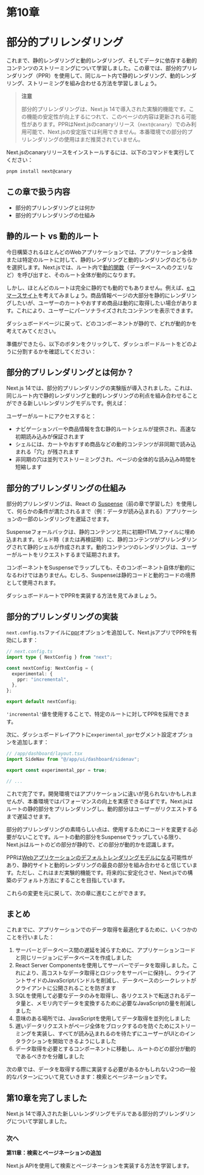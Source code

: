 # 第10章

# 部分的プリレンダリング

これまで、静的レンダリングと動的レンダリング、そしてデータに依存する動的コンテンツのストリーミングについて学習しました。この章では、部分的プリレンダリング（PPR）を使用して、同じルート内で静的レンダリング、動的レンダリング、ストリーミングを組み合わせる方法を学習しましょう。

> **注意**
>
> 部分的プリレンダリングは、Next.js 14で導入された実験的機能です。この機能の安定性が向上するにつれて、このページの内容は更新される可能性があります。PPRはNext.jsのcanaryリリース（`next@canary`）でのみ利用可能で、Next.jsの安定版では利用できません。本番環境での部分的プリレンダリングの使用はまだ推奨されていません。

Next.jsのcanaryリリースをインストールするには、以下のコマンドを実行してください：

```bash
pnpm install next@canary
```

## この章で扱う内容

- 部分的プリレンダリングとは何か
- 部分的プリレンダリングの仕組み

## 静的ルート vs 動的ルート

今日構築されるほとんどのWebアプリケーションでは、アプリケーション全体または特定のルートに対して、静的レンダリングと動的レンダリングのどちらかを選択します。Next.jsでは、ルート内で[動的関数](https://nextjs.org/docs/app/building-your-application/routing/route-handlers#dynamic-functions)（データベースへのクエリなど）を呼び出すと、そのルート全体が動的になります。

しかし、ほとんどのルートは完全に静的でも動的でもありません。例えば、[eコマースサイト](https://partialprerendering.com/)を考えてみましょう。商品情報ページの大部分を静的にレンダリングしたいが、ユーザーのカートやおすすめ商品は動的に取得したい場合があります。これにより、ユーザーにパーソナライズされたコンテンツを表示できます。

ダッシュボードページに戻って、どのコンポーネントが静的で、どれが動的かを考えてみてください。

準備ができたら、以下のボタンをクリックして、ダッシュボードルートをどのように分割するかを確認してください：

## 部分的プリレンダリングとは何か？

Next.js 14では、部分的プリレンダリングの実験版が導入されました。これは、同じルート内で静的レンダリングと動的レンダリングの利点を組み合わせることができる新しいレンダリングモデルです。例えば：

ユーザーがルートにアクセスすると：

- ナビゲーションバーや商品情報を含む静的ルートシェルが提供され、高速な初期読み込みが保証されます
- シェルには、カートやおすすめ商品などの動的コンテンツが非同期で読み込まれる「穴」が残されます
- 非同期の穴は並列でストリーミングされ、ページの全体的な読み込み時間を短縮します

## 部分的プリレンダリングの仕組み

部分的プリレンダリングは、React の [Suspense](https://react.dev/reference/react/Suspense)（前の章で学習した）を使用して、何らかの条件が満たされるまで（例：データが読み込まれる）アプリケーションの一部のレンダリングを遅延させます。

Suspenseフォールバックは、静的コンテンツと共に初期HTMLファイルに埋め込まれます。ビルド時（または再検証時）に、静的コンテンツがプリレンダリングされて静的シェルが作成されます。動的コンテンツのレンダリングは、ユーザーがルートをリクエストするまで延期されます。

コンポーネントをSuspenseでラップしても、そのコンポーネント自体が動的になるわけではありません。むしろ、Suspenseは静的コードと動的コードの境界として使用されます。

ダッシュボードルートでPPRを実装する方法を見てみましょう。

## 部分的プリレンダリングの実装

`next.config.ts`ファイルに[ppr](https://rc.nextjs.org/docs/app/api-reference/next-config-js/ppr)オプションを追加して、Next.jsアプリでPPRを有効にします：

```typescript
// next.config.ts
import type { NextConfig } from "next";

const nextConfig: NextConfig = {
  experimental: {
    ppr: "incremental",
  },
};

export default nextConfig;
```

`'incremental'`値を使用することで、特定のルートに対してPPRを採用できます。

次に、ダッシュボードレイアウトに`experimental_ppr`セグメント設定オプションを追加します：

```typescript
// /app/dashboard/layout.tsx
import SideNav from "@/app/ui/dashboard/sidenav";

export const experimental_ppr = true;

// ...
```

これで完了です。開発環境ではアプリケーションに違いが見られないかもしれませんが、本番環境ではパフォーマンスの向上を実感できるはずです。Next.jsはルートの静的部分をプリレンダリングし、動的部分はユーザーがリクエストするまで遅延させます。

部分的プリレンダリングの素晴らしい点は、使用するためにコードを変更する必要がないことです。ルートの動的部分をSuspenseでラップしている限り、Next.jsはルートのどの部分が静的で、どの部分が動的かを認識します。

PPRは[Webアプリケーションのデフォルトレンダリングモデルになる](https://vercel.com/blog/partial-prerendering-with-next-js-creating-a-new-default-rendering-model)可能性があり、静的サイトと動的レンダリングの最良の部分を組み合わせると信じています。ただし、これはまだ実験的機能です。将来的に安定化させ、Next.jsでの構築のデフォルト方法にすることを目指しています。

これらの変更を元に戻して、次の章に進むことができます。

## まとめ

これまでに、アプリケーションでのデータ取得を最適化するために、いくつかのことを行いました：

1. サーバーとデータベース間の遅延を減らすために、アプリケーションコードと同じリージョンにデータベースを作成しました
2. React Server Componentsを使用してサーバーでデータを取得しました。これにより、高コストなデータ取得とロジックをサーバーに保持し、クライアントサイドのJavaScriptバンドルを削減し、データベースのシークレットがクライアントに公開されることを防ぎます
3. SQLを使用して必要なデータのみを取得し、各リクエストで転送されるデータ量と、メモリ内でデータを変換するために必要なJavaScriptの量を削減しました
4. 意味のある場所では、JavaScriptを使用してデータ取得を並列化しました
5. 遅いデータリクエストがページ全体をブロックするのを防ぐためにストリーミングを実装し、すべてが読み込まれるのを待たずにユーザーがUIとのインタラクションを開始できるようにしました
6. データ取得を必要とするコンポーネントに移動し、ルートのどの部分が動的であるべきかを分離しました

次の章では、データを取得する際に実装する必要があるかもしれない2つの一般的なパターンについて見ていきます：検索とページネーションです。

## 第10章を完了しました

Next.js 14で導入された新しいレンダリングモデルである部分的プリレンダリングについて学習しました。

### 次へ

**第11章：検索とページネーションの追加**

Next.js APIを使用して検索とページネーションを実装する方法を学習します。
